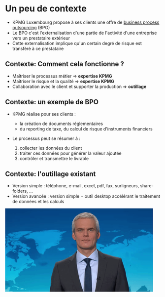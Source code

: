 # Un peu de contexte

-   KPMG Luxembourg propose à ses clients une offre de [business process outsourcing](https://fr.wikipedia.org/wiki/BPO) (BPO)
-   Le BPO c'est l'externalisation d'une partie de l'activité d'une entreprise vers un prestataire extérieur
-   Cette externalisation implique qu'un certain degré de risque est transféré à ce prestataire


## Contexte: Comment cela fonctionne ?

-   Maîtriser le processus métier => **expertise KPMG**
-   Maîtriser le risque et la qualité => **expertise KPMG**
-   Collaboration avec le client et supporter la production => **outillage**


## Contexte: un exemple de BPO

-   KPMG réalise pour ses clients :

    -   la création de documents réglementaires
    -   du reporting de taxe, du calcul de risque d'instruments financiers

-   Le processus peut se résumer à :
    1.  collecter les données du client
    2.  traiter ces données pour générer la valeur ajoutée
    3.  contrôler et transmettre le livrable


## Contexte: l'outillage existant

-   Version simple : téléphone, e-mail, excel, pdf, fax, surligneurs, share-folders, ...
-   Version avancée : version simple + outil desktop accélérant le traitement de données et les calculs

![alt text](./app/fear.gif "un sentiment de peur m'envahit")
